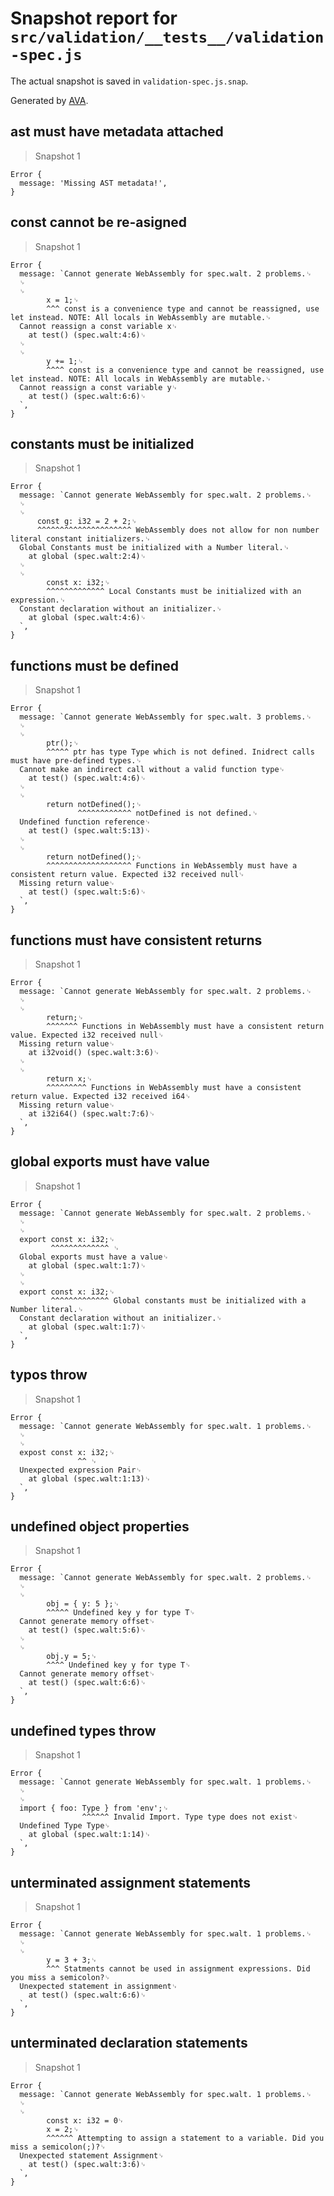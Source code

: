 # Snapshot report for `src/validation/__tests__/validation-spec.js`

The actual snapshot is saved in `validation-spec.js.snap`.

Generated by [AVA](https://ava.li).

## ast must have metadata attached

> Snapshot 1

    Error {
      message: 'Missing AST metadata!',
    }

## const cannot be re-asigned

> Snapshot 1

    Error {
      message: `Cannot generate WebAssembly for spec.walt. 2 problems.␊
      ␊
      ␊
            x = 1;␊
            ^^^ const is a convenience type and cannot be reassigned, use let instead. NOTE: All locals in WebAssembly are mutable.␊
      Cannot reassign a const variable x␊
        at test() (spec.walt:4:6)␊
      ␊
      ␊
            y += 1;␊
            ^^^^ const is a convenience type and cannot be reassigned, use let instead. NOTE: All locals in WebAssembly are mutable.␊
      Cannot reassign a const variable y␊
        at test() (spec.walt:6:6)␊
      `,
    }

## constants must be initialized

> Snapshot 1

    Error {
      message: `Cannot generate WebAssembly for spec.walt. 2 problems.␊
      ␊
      ␊
          const g: i32 = 2 + 2;␊
          ^^^^^^^^^^^^^^^^^^^^^ WebAssembly does not allow for non number literal constant initializers.␊
      Global Constants must be initialized with a Number literal.␊
        at global (spec.walt:2:4)␊
      ␊
      ␊
            const x: i32;␊
            ^^^^^^^^^^^^^ Local Constants must be initialized with an expression.␊
      Constant declaration without an initializer.␊
        at global (spec.walt:4:6)␊
      `,
    }

## functions must be defined

> Snapshot 1

    Error {
      message: `Cannot generate WebAssembly for spec.walt. 3 problems.␊
      ␊
      ␊
            ptr();␊
            ^^^^^ ptr has type Type which is not defined. Inidrect calls must have pre-defined types.␊
      Cannot make an indirect call without a valid function type␊
        at test() (spec.walt:4:6)␊
      ␊
      ␊
            return notDefined();␊
                   ^^^^^^^^^^^^ notDefined is not defined.␊
      Undefined function reference␊
        at test() (spec.walt:5:13)␊
      ␊
      ␊
            return notDefined();␊
            ^^^^^^^^^^^^^^^^^^^ Functions in WebAssembly must have a consistent return value. Expected i32 received null␊
      Missing return value␊
        at test() (spec.walt:5:6)␊
      `,
    }

## functions must have consistent returns

> Snapshot 1

    Error {
      message: `Cannot generate WebAssembly for spec.walt. 2 problems.␊
      ␊
      ␊
            return;␊
            ^^^^^^^ Functions in WebAssembly must have a consistent return value. Expected i32 received null␊
      Missing return value␊
        at i32void() (spec.walt:3:6)␊
      ␊
      ␊
            return x;␊
            ^^^^^^^^^ Functions in WebAssembly must have a consistent return value. Expected i32 received i64␊
      Missing return value␊
        at i32i64() (spec.walt:7:6)␊
      `,
    }

## global exports must have value

> Snapshot 1

    Error {
      message: `Cannot generate WebAssembly for spec.walt. 2 problems.␊
      ␊
      ␊
      export const x: i32;␊
             ^^^^^^^^^^^^^ ␊
      Global exports must have a value␊
        at global (spec.walt:1:7)␊
      ␊
      ␊
      export const x: i32;␊
             ^^^^^^^^^^^^^ Global constants must be initialized with a Number literal.␊
      Constant declaration without an initializer.␊
        at global (spec.walt:1:7)␊
      `,
    }

## typos throw

> Snapshot 1

    Error {
      message: `Cannot generate WebAssembly for spec.walt. 1 problems.␊
      ␊
      ␊
      expost const x: i32;␊
                   ^^ ␊
      Unexpected expression Pair␊
        at global (spec.walt:1:13)␊
      `,
    }

## undefined object properties

> Snapshot 1

    Error {
      message: `Cannot generate WebAssembly for spec.walt. 2 problems.␊
      ␊
      ␊
            obj = { y: 5 };␊
            ^^^^^ Undefined key y for type T␊
      Cannot generate memory offset␊
        at test() (spec.walt:5:6)␊
      ␊
      ␊
            obj.y = 5;␊
            ^^^^ Undefined key y for type T␊
      Cannot generate memory offset␊
        at test() (spec.walt:6:6)␊
      `,
    }

## undefined types throw

> Snapshot 1

    Error {
      message: `Cannot generate WebAssembly for spec.walt. 1 problems.␊
      ␊
      ␊
      import { foo: Type } from 'env';␊
                    ^^^^^^ Invalid Import. Type type does not exist␊
      Undefined Type Type␊
        at global (spec.walt:1:14)␊
      `,
    }

## unterminated assignment statements

> Snapshot 1

    Error {
      message: `Cannot generate WebAssembly for spec.walt. 1 problems.␊
      ␊
      ␊
            y = 3 + 3;␊
            ^^^ Statments cannot be used in assignment expressions. Did you miss a semicolon?␊
      Unexpected statement in assignment␊
        at test() (spec.walt:6:6)␊
      `,
    }

## unterminated declaration statements

> Snapshot 1

    Error {
      message: `Cannot generate WebAssembly for spec.walt. 1 problems.␊
      ␊
      ␊
            const x: i32 = 0␊
            x = 2;␊
            ^^^^^^ Attempting to assign a statement to a variable. Did you miss a semicolon(;)?␊
      Unexpected statement Assignment␊
        at test() (spec.walt:3:6)␊
      `,
    }
